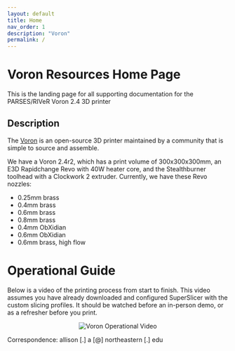 ```yaml
---
layout: default
title: Home
nav_order: 1
description: "Voron"
permalink: /
---
```


# Voron Resources Home Page
This is the landing page for all supporting documentation for the PARSES/RIVeR Voron 2.4 3D printer

## Description
The <a href="https://vorondesign.com/" target="_blank">Voron</a> is an open-source 3D printer maintained by a community that is simple to source and assemble. 

We have a Voron 2.4r2, which has a print volume of 300x300x300mm, an E3D Rapidchange Revo with 40W heater core, and the Stealthburner toolhead with a Clockwork 2 extruder. Currently, we have these Revo nozzles:

- 0.25mm brass
- 0.4mm brass
- 0.6mm brass
- 0.8mm brass
- 0.4mm ObXidian
- 0.6mm ObXidian
- 0.6mm brass, high flow


# Operational Guide
Below is a video of the printing process from start to finish. This video assumes you have already downloaded and configured SuperSlicer with the custom slicing profiles. It should be watched before an in-person demo, or as a refresher before you print.

<div style="text-align: center;">
  <figure>
      <img src="media/voron_operational_video_lowQuality.mp4" alt="Voron Operational Video">
  </figure>
</div>


Correspondence: allison [.] a [@] northeastern [.] edu